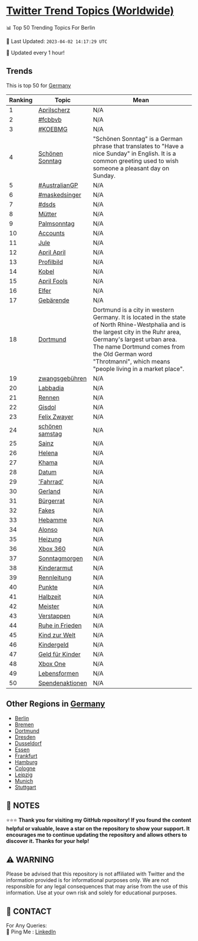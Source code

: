[Twitter Trend Topics (Worldwide)](https://github.com/ErcinDedeoglu/Twitter-Trend-Topics)
==========


📊 Top 50 Trending Topics For Berlin

📆 Last Updated: `2023-04-02 14:17:29 UTC`

🔧 Updated every 1 hour!


## Trends

This is top 50 for [Germany](</Germany>)

| Ranking | Topic | Mean |
| ------- | ------------ | ------------ |
| 1 | [Aprilscherz](http://twitter.com/search?q=Aprilscherz) | N/A |
| 2 | [#fcbbvb](http://twitter.com/search?q=%23fcbbvb) | N/A |
| 3 | [#KOEBMG](http://twitter.com/search?q=%23KOEBMG) | N/A |
| 4 | [Schönen Sonntag](http://twitter.com/search?q=Sch%c3%b6nen+Sonntag) | "Schönen Sonntag" is a German phrase that translates to "Have a nice Sunday" in English. It is a common greeting used to wish someone a pleasant day on Sunday. |
| 5 | [#AustralianGP](http://twitter.com/search?q=%23AustralianGP) | N/A |
| 6 | [#maskedsinger](http://twitter.com/search?q=%23maskedsinger) | N/A |
| 7 | [#dsds](http://twitter.com/search?q=%23dsds) | N/A |
| 8 | [Mütter](http://twitter.com/search?q=M%c3%bctter) | N/A |
| 9 | [Palmsonntag](http://twitter.com/search?q=Palmsonntag) | N/A |
| 10 | [Accounts](http://twitter.com/search?q=Accounts) | N/A |
| 11 | [Jule](http://twitter.com/search?q=Jule) | N/A |
| 12 | [April April](http://twitter.com/search?q=April+April) | N/A |
| 13 | [Profilbild](http://twitter.com/search?q=Profilbild) | N/A |
| 14 | [Kobel](http://twitter.com/search?q=Kobel) | N/A |
| 15 | [April Fools](http://twitter.com/search?q=April+Fools) | N/A |
| 16 | [Elfer](http://twitter.com/search?q=Elfer) | N/A |
| 17 | [Gebärende](http://twitter.com/search?q=Geb%c3%a4rende) | N/A |
| 18 | [Dortmund](http://twitter.com/search?q=Dortmund) | Dortmund is a city in western Germany. It is located in the state of North Rhine-Westphalia and is the largest city in the Ruhr area, Germany's largest urban area. The name Dortmund comes from the Old German word "Throtmanni", which means "people living in a market place". |
| 19 | [zwangsgebühren](http://twitter.com/search?q=zwangsgeb%c3%bchren) | N/A |
| 20 | [Labbadia](http://twitter.com/search?q=Labbadia) | N/A |
| 21 | [Rennen](http://twitter.com/search?q=Rennen) | N/A |
| 22 | [Gisdol](http://twitter.com/search?q=Gisdol) | N/A |
| 23 | [Felix Zwayer](http://twitter.com/search?q=Felix+Zwayer) | N/A |
| 24 | [schönen samstag](http://twitter.com/search?q=sch%c3%b6nen+samstag) | N/A |
| 25 | [Sainz](http://twitter.com/search?q=Sainz) | N/A |
| 26 | [Helena](http://twitter.com/search?q=Helena) | N/A |
| 27 | [Khama](http://twitter.com/search?q=Khama) | N/A |
| 28 | [Datum](http://twitter.com/search?q=Datum) | N/A |
| 29 | ['Fahrrad'](http://twitter.com/search?q=%27Fahrrad%27) | N/A |
| 30 | [Gerland](http://twitter.com/search?q=Gerland) | N/A |
| 31 | [Bürgerrat](http://twitter.com/search?q=B%c3%bcrgerrat) | N/A |
| 32 | [Fakes](http://twitter.com/search?q=Fakes) | N/A |
| 33 | [Hebamme](http://twitter.com/search?q=Hebamme) | N/A |
| 34 | [Alonso](http://twitter.com/search?q=Alonso) | N/A |
| 35 | [Heizung](http://twitter.com/search?q=Heizung) | N/A |
| 36 | [Xbox 360](http://twitter.com/search?q=Xbox+360) | N/A |
| 37 | [Sonntagmorgen](http://twitter.com/search?q=Sonntagmorgen) | N/A |
| 38 | [Kinderarmut](http://twitter.com/search?q=Kinderarmut) | N/A |
| 39 | [Rennleitung](http://twitter.com/search?q=Rennleitung) | N/A |
| 40 | [Punkte](http://twitter.com/search?q=Punkte) | N/A |
| 41 | [Halbzeit](http://twitter.com/search?q=Halbzeit) | N/A |
| 42 | [Meister](http://twitter.com/search?q=Meister) | N/A |
| 43 | [Verstappen](http://twitter.com/search?q=Verstappen) | N/A |
| 44 | [Ruhe in Frieden](http://twitter.com/search?q=Ruhe+in+Frieden) | N/A |
| 45 | [Kind zur Welt](http://twitter.com/search?q=Kind+zur+Welt) | N/A |
| 46 | [Kindergeld](http://twitter.com/search?q=Kindergeld) | N/A |
| 47 | [Geld für Kinder](http://twitter.com/search?q=Geld+f%c3%bcr+Kinder) | N/A |
| 48 | [Xbox One](http://twitter.com/search?q=Xbox+One) | N/A |
| 49 | [Lebensformen](http://twitter.com/search?q=Lebensformen) | N/A |
| 50 | [Spendenaktionen](http://twitter.com/search?q=Spendenaktionen) | N/A |



## Other Regions in [Germany](</Germany>)

* [Berlin](</Germany/Berlin.md>)
* [Bremen](</Germany/Bremen.md>)
* [Dortmund](</Germany/Dortmund.md>)
* [Dresden](</Germany/Dresden.md>)
* [Dusseldorf](</Germany/Dusseldorf.md>)
* [Essen](</Germany/Essen.md>)
* [Frankfurt](</Germany/Frankfurt.md>)
* [Hamburg](</Germany/Hamburg.md>)
* [Cologne](</Germany/Cologne.md>)
* [Leipzig](</Germany/Leipzig.md>)
* [Munich](</Germany/Munich.md>)
* [Stuttgart](</Germany/Stuttgart.md>)



## 📝 NOTES

⭐⭐⭐ **Thank you for visiting my GitHub repository! If you found the content helpful or valuable, leave a star on the repository to show your support. It encourages me to continue updating the repository and allows others to discover it. Thanks for your help!**


## ⚠️ WARNING

Please be advised that this repository is not affiliated with Twitter and the information provided is for informational purposes only. We are not responsible for any legal consequences that may arise from the use of this information. Use at your own risk and solely for educational purposes.


## 📨 CONTACT

 For Any Queries:  
            🏓 Ping Me : [LinkedIn](https://www.linkedin.com/in/ercindedeoglu/)

